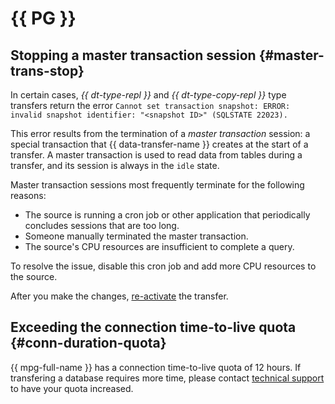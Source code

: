 # {{ PG }}

## Stopping a master transaction session {#master-trans-stop}

In certain cases, _{{ dt-type-repl }}_ and _{{ dt-type-copy-repl }}_ type transfers return the error `Cannot set transaction snapshot: ERROR: invalid snapshot identifier: "<snapshot ID>" (SQLSTATE 22023).`

This error results from the termination of a _master transaction_ session: a special transaction that {{ data-transfer-name }} creates at the start of a transfer. A master transaction is used to read data from tables during a transfer, and its session is always in the `idle` state.

Master transaction sessions most frequently terminate for the following reasons:

* The source is running a cron job or other application that periodically concludes sessions that are too long.
* Someone manually terminated the master transaction.
* The source's CPU resources are insufficient to complete a query.

To resolve the issue, disable this cron job and add more CPU resources to the source.

After you make the changes, [re-activate](../operations/transfer.md#activate) the transfer.

## Exceeding the connection time-to-live quota {#conn-duration-quota}

{{ mpg-full-name }} has a connection time-to-live quota of 12 hours. If transfering a database requires more time, please contact [technical support](../../support/overview.md) to have your quota increased.
